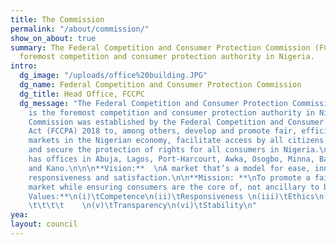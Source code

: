 ```yaml
---
title: The Commission
permalink: "/about/commission/"
show_on_about: true
summary: The Federal Competition and Consumer Protection Commission (FCCPC) is the
  foremost competition and consumer protection authority in Nigeria.
intro:
  dg_image: "/uploads/office%20building.JPG"
  dg_name: Federal Competition and Consumer Protection Commission
  dg_title: Head Office, FCCPC
  dg_message: "The Federal Competition and Consumer Protection Commission (FCCPC)
    is the foremost competition and consumer protection authority in Nigeria.\n\nThe
    Commission was established by the Federal Competition and Consumer Protection
    Act (FCCPA) 2018 to, among others, develop and promote fair, efficient and competitive
    markets in the Nigerian economy, facilitate access by all citizens to safe products,
    and secure the protection of rights for all consumers in Nigeria.\n\nFCCPC currently
    has offices in Abuja, Lagos, Port-Harcourt, Awka, Osogbo, Minna, Bauchi, Katsina
    and Kano.\n\n\n**Vision:**  \nA market that’s a model for ease, innovation, dynamism,
    responsiveness and satisfaction.\n\n**Mission: **\nTo promote a fair and vibrant
    market while ensuring consumers are the core of, not ancillary to business.\n\n**Core
    Values:**\n(i)\tCompetence\n(ii)\tResponsiveness \n(iii)\tEthics\n(iv)\tSensitivity
    \t\t\t\t    \n(v)\tTransparency\n(vi)\tStability\n"
yea: 
layout: council
---
```


 